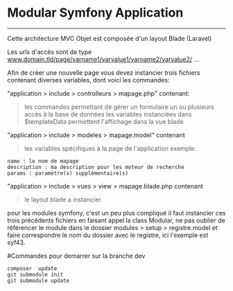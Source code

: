 # Modular Symfony Application
---
Cette architecture MVC Objet est composée d'un layout Blade (Laravel)

Les urls d'accès sont de type www.domain.tld/page/varname1/varvalue1/varname2/varvalue2/ ...

Afin de créer une nouvelle page vous devez instancier trois fichiers contenant diverses variables, dont voici les commandes:


"application > include > controlleurs > mapage.php" contenant:
> les commandes permettant de gérer un formulaire
> un ou plusieurs accès à la base de données
> les variables instanciées dans $templateData permettent l'affichage dans la vue blade

"application > include > modeles > mapage.model" contenant
>les variables spécifiques à la page de l'application exemple:
```
name : le nom de mapage
description : ma description pour les moteur de recherche
params : paramètre(s) supplémentaire(s)
```
"application > include > vues > view > mapage.blade.php contenant
> le layout blade a instancier

pour les modules symfony, c'est un peu plus compliqué il faut instancier ces trois précédents fichiers en faisant appel la class Modular,
ne pas oublier de référencer le module dans le dossier modules > setup > registre.model
et faire correspondre le nom du dossier avec le registre, ici l'exemple est syf43.


#Commandes pour  demarrer  sur la branche  dev

```
composer  update
git submodule init
git submodule update
```